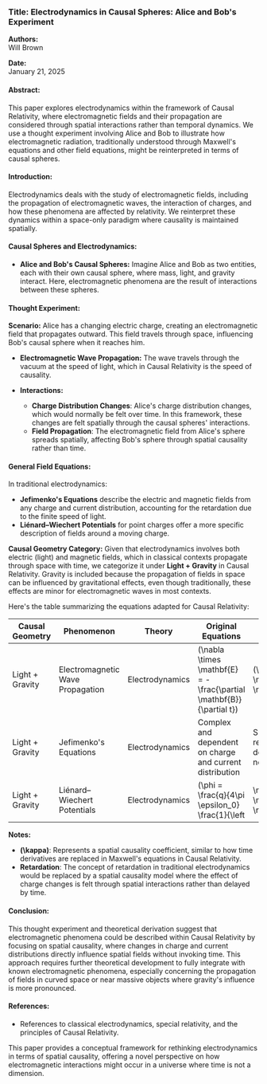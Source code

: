 ### **Title: Electrodynamics in Causal Spheres: Alice and Bob's Experiment**

**Authors:**  
Will Brown

**Date:**  
January 21, 2025

#### **Abstract:**

This paper explores electrodynamics within the framework of Causal Relativity, where electromagnetic fields and their propagation are considered through spatial interactions rather than temporal dynamics. We use a thought experiment involving Alice and Bob to illustrate how electromagnetic radiation, traditionally understood through Maxwell's equations and other field equations, might be reinterpreted in terms of causal spheres.

#### **Introduction:**

Electrodynamics deals with the study of electromagnetic fields, including the propagation of electromagnetic waves, the interaction of charges, and how these phenomena are affected by relativity. We reinterpret these dynamics within a space-only paradigm where causality is maintained spatially.

#### **Causal Spheres and Electrodynamics:**

- **Alice and Bob's Causal Spheres:** Imagine Alice and Bob as two entities, each with their own causal sphere, where mass, light, and gravity interact. Here, electromagnetic phenomena are the result of interactions between these spheres.

#### **Thought Experiment:**

**Scenario:** Alice has a changing electric charge, creating an electromagnetic field that propagates outward. This field travels through space, influencing Bob's causal sphere when it reaches him.

- **Electromagnetic Wave Propagation:** The wave travels through the vacuum at the speed of light, which in Causal Relativity is the speed of causality. 

- **Interactions:**
  - **Charge Distribution Changes**: Alice's charge distribution changes, which would normally be felt over time. In this framework, these changes are felt spatially through the causal spheres' interactions.
  - **Field Propagation**: The electromagnetic field from Alice's sphere spreads spatially, affecting Bob's sphere through spatial causality rather than time.

#### **General Field Equations:**

In traditional electrodynamics:

- **Jefimenko's Equations** describe the electric and magnetic fields from any charge and current distribution, accounting for the retardation due to the finite speed of light.
- **Liénard–Wiechert Potentials** for point charges offer a more specific description of fields around a moving charge.

**Causal Geometry Category:** Given that electrodynamics involves both electric (light) and magnetic fields, which in classical contexts propagate through space with time, we categorize it under **Light + Gravity** in Causal Relativity. Gravity is included because the propagation of fields in space can be influenced by gravitational effects, even though traditionally, these effects are minor for electromagnetic waves in most contexts.

Here's the table summarizing the equations adapted for Causal Relativity:

| Causal Geometry       | Phenomenon                | Theory              | Original Equations                                                                 | Causal Relativity Equation                                                                 |
|-----------------------|---------------------------|---------------------|------------------------------------------------------------------------------------|--------------------------------------------------------------------------------------------|
| Light + Gravity       | Electromagnetic Wave Propagation | Electrodynamics     | \(\nabla \times \mathbf{E} = -\frac{\partial \mathbf{B}}{\partial t}\)              | \(\nabla \times \mathbf{E} = -\kappa \nabla \cdot \mathbf{B}\)                            |
| Light + Gravity       | Jefimenko's Equations     | Electrodynamics     | Complex and dependent on charge and current distribution                            | Spatial causality terms replacing temporal derivatives; exact form needs further derivation|
| Light + Gravity       | Liénard–Wiechert Potentials | Electrodynamics    | \(\phi = \frac{q}{4\pi \epsilon_0} \frac{1}{\left| \mathbf{r} - \mathbf{r}_q(t_{\text{ret}}) \right| - \frac{\mathbf{v}_q(t_{\text{ret}})}{c} \cdot (\mathbf{r} - \mathbf{r}_q(t_{\text{ret}}))}\)<br> \(\mathbf{A} = \frac{\mu_0}{4\pi} \frac{q\mathbf{v}_q(t_{\text{ret}})}{\left| \mathbf{r} - \mathbf{r}_q(t_{\text{ret}}) \right| - \frac{\mathbf{v}_q(t_{\text{ret}})}{c} \cdot (\mathbf{r} - \mathbf{r}_q(t_{\text{ret}}))}\) | Spatial causality terms replacing retardation time; exact equations are speculative here   |

**Notes:**

- **\(\kappa\)**: Represents a spatial causality coefficient, similar to how time derivatives are replaced in Maxwell's equations in Causal Relativity.
- **Retardation**: The concept of retardation in traditional electrodynamics would be replaced by a spatial causality model where the effect of charge changes is felt through spatial interactions rather than delayed by time.

#### **Conclusion:**

This thought experiment and theoretical derivation suggest that electromagnetic phenomena could be described within Causal Relativity by focusing on spatial causality, where changes in charge and current distributions directly influence spatial fields without invoking time. This approach requires further theoretical development to fully integrate with known electromagnetic phenomena, especially concerning the propagation of fields in curved space or near massive objects where gravity's influence is more pronounced.

#### **References:**

- References to classical electrodynamics, special relativity, and the principles of Causal Relativity.

This paper provides a conceptual framework for rethinking electrodynamics in terms of spatial causality, offering a novel perspective on how electromagnetic interactions might occur in a universe where time is not a dimension.
